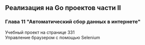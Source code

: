 ## Реализация на Go проектов части II
### Глава 11 "Автоматический сбор данных в интернете"
Учебный проект на странице 331  
Управление браузером с помощью Selenium